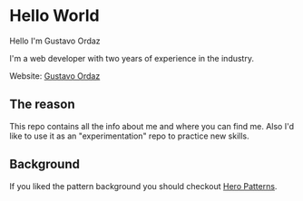 # Hello World

Hello I'm Gustavo Ordaz

I'm a web developer with two years of experience in the industry.

Website: [Gustavo Ordaz](https://ordazgustavo.github.io/CV-Gustavo-Ordaz/)

## The reason

This repo contains all the info about me and where you can find me. Also I'd like to use it as an "experimentation" repo to practice new skills.

## Background

If you liked the pattern background you should checkout [Hero Patterns](https://www.heropatterns.com/).
